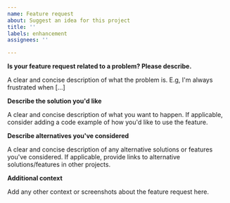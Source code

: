 ```yaml
---
name: Feature request
about: Suggest an idea for this project
title: ''
labels: enhancement
assignees: ''

---
```


**Is your feature request related to a problem? Please describe.**

A clear and concise description of what the problem is. E.g, I'm always frustrated when [...]

**Describe the solution you'd like**

A clear and concise description of what you want to happen. If applicable, consider adding a code example of how you'd like to use the feature.

**Describe alternatives you've considered**

A clear and concise description of any alternative solutions or features you've considered. If applicable, provide links to alternative solutions/features in other projects.

**Additional context**

Add any other context or screenshots about the feature request here.
